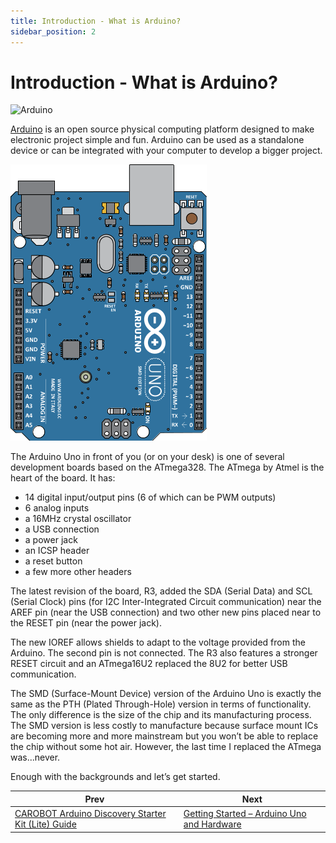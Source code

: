 ```yaml
---
title: Introduction - What is Arduino?
sidebar_position: 2
---
```


# Introduction - What is Arduino?

![Arduino](https://support.arduino.cc/hc/article_attachments/12416033021852)

[Arduino](https://www.arduino.cc) is an open source physical computing platform designed to make electronic project simple and fun. Arduino can be used as a standalone device or can be integrated with your computer to develop a bigger project.

![](/img/docs/discovery_kit/parts_arduino.png)

The Arduino Uno in front of you (or on your desk) is one of several development boards based on the ATmega328. The ATmega by Atmel is the heart of the board. It has:
- 14 digital input/output pins (6 of which can be PWM outputs)
- 6 analog inputs
- a 16MHz crystal oscillator
- a USB connection
- a power jack
- an ICSP header
- a reset button
- a few more other headers

The latest revision of the board, R3, added the SDA (Serial Data) and SCL (Serial Clock) pins (for I2C Inter-Integrated Circuit communication) near the AREF pin (near the USB connection) and two other new pins placed near to the RESET pin (near the power jack).

The new IOREF allows shields to adapt to the voltage provided from the Arduino. The second pin is not connected. The R3 also features a stronger RESET circuit and an ATmega16U2 replaced the 8U2 for better USB communication.

The SMD (Surface-Mount Device) version of the Arduino Uno is exactly the same as the PTH (Plated Through-Hole) version in terms of functionality. The only difference is the size of the chip and its manufacturing process. The SMD version is less costly to manufacture because surface mount ICs are becoming more and more mainstream but you won’t be able to replace the chip without some hot air. However, the last time I replaced the ATmega was...never.

Enough with the backgrounds and let’s get started.

|Prev|Next|
|---|---|
| [CAROBOT Arduino Discovery Starter Kit (Lite) Guide](discovery-kit.md) | [Getting Started – Arduino Uno and Hardware](arduino-hardware.md) |
